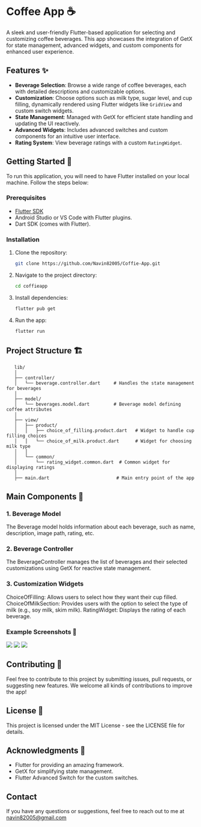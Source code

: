 # Coffee App ☕️

A sleek and user-friendly Flutter-based application for selecting and customizing coffee beverages. This app showcases the integration of GetX for state management, advanced widgets, and custom components for enhanced user experience.

## Features ✨

- **Beverage Selection**: Browse a wide range of coffee beverages, each with detailed descriptions and customizable options.
- **Customization**: Choose options such as milk type, sugar level, and cup filling, dynamically rendered using Flutter widgets like `GridView` and custom switch widgets.
- **State Management**: Managed with GetX for efficient state handling and updating the UI reactively.
- **Advanced Widgets**: Includes advanced switches and custom components for an intuitive user interface.
- **Rating System**: View beverage ratings with a custom `RatingWidget`.

## Getting Started 🚀

To run this application, you will need to have Flutter installed on your local machine. Follow the steps below:

### Prerequisites

- [Flutter SDK](https://flutter.dev/docs/get-started/install)
- Android Studio or VS Code with Flutter plugins.
- Dart SDK (comes with Flutter).

### Installation

1. Clone the repository:

   ```bash
   git clone https://github.com/Navin82005/Coffie-App.git

2. Navigate to the project directory:

   ```bash
   cd coffieapp

3. Install dependencies:

   ```bash
   flutter pub get

4. Run the app:

   ```bash
   flutter run

## Project Structure 🏗️

   ```bach
      lib/
      │
      ├── controller/
      │   └── beverage.controller.dart     # Handles the state management for beverages
      │
      ├── model/
      │   └── beverages.model.dart         # Beverage model defining coffee attributes
      │
      ├── view/
      │   ├── product/
      │   │   ├── choice_of_filling.product.dart   # Widget to handle cup filling choices
      │   │   └── choice_of_milk.product.dart      # Widget for choosing milk type
      │   │
      │   └── common/
      │       └── rating_widget.common.dart  # Common widget for displaying ratings
      │
      ├── main.dart                         # Main entry point of the app
   ```

## Main Components 📱
### 1. Beverage Model
   The Beverage model holds information about each beverage, such as name, description, image path, rating, etc.

### 2. Beverage Controller
   The BeverageController manages the list of beverages and their selected customizations using GetX for reactive state management.

### 3. Customization Widgets
   ChoiceOfFilling: Allows users to select how they want their cup filled.
   ChoiceOfMilkSection: Provides users with the option to select the type of milk (e.g., soy milk, skim milk).
   RatingWidget: Displays the rating of each beverage.

### Example Screenshots 📸

<div>
   <img src="https://github.com/Navin82005/Coffie-App/blob/main/output/login.png" />
   <img src="https://github.com/Navin82005/Coffie-App/blob/main/output/home.png" />
   <img src="https://github.com/Navin82005/Coffie-App/blob/main/output/product.png" />
</div>

##

## Contributing 🤝
Feel free to contribute to this project by submitting issues, pull requests, or suggesting new features. We welcome all kinds of contributions to improve the app!

## License 📝
This project is licensed under the MIT License - see the LICENSE file for details.

## Acknowledgments 🙌
 - Flutter for providing an amazing framework.
 - GetX for simplifying state management.
 - Flutter Advanced Switch for the custom switches.

## Contact
If you have any questions or suggestions, feel free to reach out to me at navin82005@gmail.com
